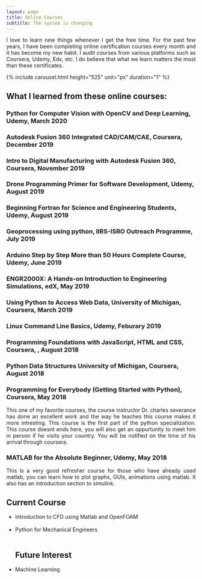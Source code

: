 ```yaml
---
layout: page
title: Online Courses
subtitle: The system is changing
---
```

<p align="justify">I love to learn new things whenever I get the free time. For the past few years, I have been completing online certification courses every month and it has become my new habit. I audit courses from various platforms such as Coursera, Udemy, Edx, etc. I do believe that what we learn matters the most than these certificates.</p>

   {% include carousel.html height="525" unit="px" duration="1" %}

<h2>What I learned from these online courses:</h2>

### Python for Computer Vision with OpenCV and Deep Learning, Udemy, March 2020

### Autodesk Fusion 360 Integrated CAD/CAM/CAE, Coursera, December 2019
### Intro to Digital Manufacturing with Autodesk Fusion 360, Coursera, November 2019
### Drone Programming Primer for Software Development, Udemy, August 2019
### Beginning Fortran for Science and Engineering Students, Udemy, August 2019
### Geoprocessing using python, IIRS-ISRO Outreach Programme, July 2019
### Arduino Step by Step More than 50 Hours Complete Course, Udemy, June 2019
### ENGR2000X: A Hands-on Introduction to Engineering Simulations, edX, May 2019
### Using Python to Access Web Data, University of Michigan, Coursera, March 2019
### Linux Command Line Basics, Udemy, Feburary 2019
### Programming Foundations with JavaScript, HTML and CSS, Coursera, , August 2018
### Python Data Structures  University of Michigan, Coursera, August 2018
### Programming for Everybody (Getting Started with Python), Coursera, May 2018
<p align="justify">This one of my favorite courses, the course instructor Dr. charles severance has done an excellent work and 
the way he teaches this course makes it more intresting. This course is the first part of the python specialization. This course
doesnt ends here, you will also get an oppurtunity to meet him in person if he visits your country. You will be notified on the time of 
his arrival through coursera.</p>

### MATLAB for the Absolute Beginner, Udemy, May 2018
<p align="justify">This is a very good refresher course for those who have already used matlab, you can learn
how to plot graphs, GUIs, animations using matlab. It also has an introduction section to simulink.</p>
   
	

	
<h2>Current Course</h2>
<ul> 
<li>Introduction to CFD using Matlab and OpenFOAM</li><br>
<li>Python for Mechanical Engineers</li><br>
</ul>  
<ul>  
<h2> Future Interest</h2>

<li> Machine Learning</li>


